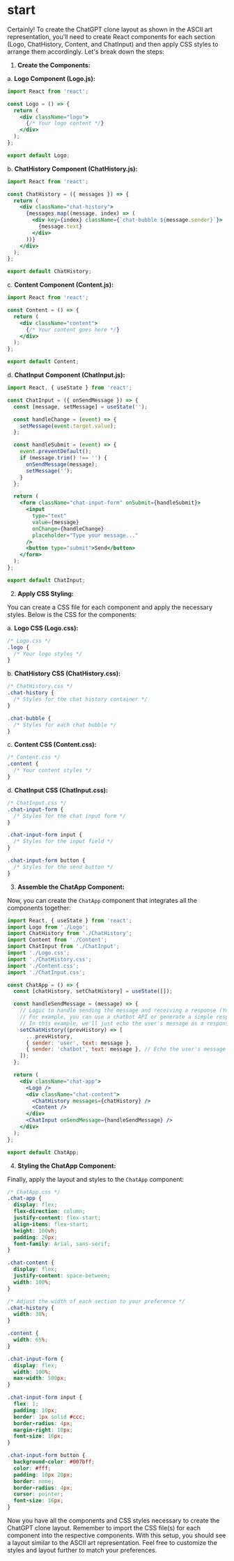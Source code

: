 # start
Certainly! To create the ChatGPT clone layout as shown in the ASCII art representation, you'll need to create React components for each section (Logo, ChatHistory, Content, and ChatInput) and then apply CSS styles to arrange them accordingly. Let's break down the steps:

1. **Create the Components:**

a. **Logo Component (Logo.js):**

```jsx
import React from 'react';

const Logo = () => {
  return (
    <div className="logo">
      {/* Your logo content */}
    </div>
  );
};

export default Logo;
```

b. **ChatHistory Component (ChatHistory.js):**

```jsx
import React from 'react';

const ChatHistory = ({ messages }) => {
  return (
    <div className="chat-history">
      {messages.map((message, index) => (
        <div key={index} className={`chat-bubble ${message.sender}`}>
          {message.text}
        </div>
      ))}
    </div>
  );
};

export default ChatHistory;
```

c. **Content Component (Content.js):**

```jsx
import React from 'react';

const Content = () => {
  return (
    <div className="content">
      {/* Your content goes here */}
    </div>
  );
};

export default Content;
```

d. **ChatInput Component (ChatInput.js):**

```jsx
import React, { useState } from 'react';

const ChatInput = ({ onSendMessage }) => {
  const [message, setMessage] = useState('');

  const handleChange = (event) => {
    setMessage(event.target.value);
  };

  const handleSubmit = (event) => {
    event.preventDefault();
    if (message.trim() !== '') {
      onSendMessage(message);
      setMessage('');
    }
  };

  return (
    <form className="chat-input-form" onSubmit={handleSubmit}>
      <input
        type="text"
        value={message}
        onChange={handleChange}
        placeholder="Type your message..."
      />
      <button type="submit">Send</button>
    </form>
  );
};

export default ChatInput;
```

2. **Apply CSS Styling:**

You can create a CSS file for each component and apply the necessary styles. Below is the CSS for the components:

a. **Logo CSS (Logo.css):**

```css
/* Logo.css */
.logo {
  /* Your logo styles */
}
```

b. **ChatHistory CSS (ChatHistory.css):**

```css
/* ChatHistory.css */
.chat-history {
  /* Styles for the chat history container */
}

.chat-bubble {
  /* Styles for each chat bubble */
}
```

c. **Content CSS (Content.css):**

```css
/* Content.css */
.content {
  /* Your content styles */
}
```

d. **ChatInput CSS (ChatInput.css):**

```css
/* ChatInput.css */
.chat-input-form {
  /* Styles for the chat input form */
}

.chat-input-form input {
  /* Styles for the input field */
}

.chat-input-form button {
  /* Styles for the send button */
}
```

3. **Assemble the ChatApp Component:**

Now, you can create the `ChatApp` component that integrates all the components together:

```jsx
import React, { useState } from 'react';
import Logo from './Logo';
import ChatHistory from './ChatHistory';
import Content from './Content';
import ChatInput from './ChatInput';
import './Logo.css';
import './ChatHistory.css';
import './Content.css';
import './ChatInput.css';

const ChatApp = () => {
  const [chatHistory, setChatHistory] = useState([]);

  const handleSendMessage = (message) => {
    // Logic to handle sending the message and receiving a response (You need to implement this)
    // For example, you can use a chatbot API or generate a simple response.
    // In this example, we'll just echo the user's message as a response from the "chatbot".
    setChatHistory((prevHistory) => [
      ...prevHistory,
      { sender: 'user', text: message },
      { sender: 'chatbot', text: message }, // Echo the user's message as the chatbot's response
    ]);
  };

  return (
    <div className="chat-app">
      <Logo />
      <div className="chat-content">
        <ChatHistory messages={chatHistory} />
        <Content />
      </div>
      <ChatInput onSendMessage={handleSendMessage} />
    </div>
  );
};

export default ChatApp;
```

4. **Styling the ChatApp Component:**

Finally, apply the layout and styles to the `ChatApp` component:

```css
/* ChatApp.css */
.chat-app {
  display: flex;
  flex-direction: column;
  justify-content: flex-start;
  align-items: flex-start;
  height: 100vh;
  padding: 20px;
  font-family: Arial, sans-serif;
}

.chat-content {
  display: flex;
  justify-content: space-between;
  width: 100%;
}

/* Adjust the width of each section to your preference */
.chat-history {
  width: 30%;
}

.content {
  width: 65%;
}

.chat-input-form {
  display: flex;
  width: 100%;
  max-width: 500px;
}

.chat-input-form input {
  flex: 1;
  padding: 10px;
  border: 1px solid #ccc;
  border-radius: 4px;
  margin-right: 10px;
  font-size: 16px;
}

.chat-input-form button {
  background-color: #007bff;
  color: #fff;
  padding: 10px 20px;
  border: none;
  border-radius: 4px;
  cursor: pointer;
  font-size: 16px;
}
```

Now you have all the components and CSS styles necessary to create the ChatGPT clone layout. Remember to import the CSS file(s) for each component into the respective components. With this setup, you should see a layout similar to the ASCII art representation. Feel free to customize the styles and layout further to match your preferences.
